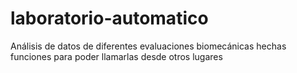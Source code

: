 # laboratorio-automatico
Análisis de datos de diferentes evaluaciones biomecánicas hechas funciones para poder llamarlas desde otros lugares
